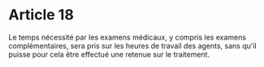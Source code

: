 # Article 18

Le temps nécessité par les examens médicaux, y compris les examens complémentaires, sera pris sur les heures de travail des agents, sans qu'il puisse pour cela être effectué une retenue sur le traitement.
